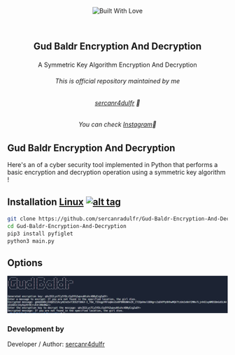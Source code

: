<p align=center>
  <img title="Built With Love" src="https://forthebadge.com/images/badges/built-with-love.svg"></p>
  
  <br>
  
##   <p align="center">Gud Baldr Encryption And Decryption
  <p align="center">A Symmetric Key Algorithm Encryption And Decryption




###### <p align="center"> *This is official repository maintained by me*</center> </p>
###### <p align="center"> *[sercanr4dulfr](https://www.instagram.com/therealradulfr/) 🍺*</center> </p>
###### <p align="center"> *You can check [Instagram](https://www.instagram.com/therealradulfr/)🍺*</center> </p>
  
  
## Gud Baldr Encryption And Decryption
 
Here's an of a cyber security tool implemented in Python that performs a basic encryption and decryption operation using a symmetric key algorithm !
  

 

## Installation [Linux](https://wikipedia.org/wiki/Linux) [![alt tag](http://icons.iconarchive.com/icons/dakirby309/simply-styled/32/OS-Linux-icon.png)](https://en.wikipedia.org/wiki/Linux)

```bash
git clone https://github.com/sercanradulfr/Gud-Baldr-Encryption-And-Decryption.git
cd Gud-Baldr-Encryption-And-Decryption
pip3 install pyfiglet
python3 main.py
```
## Options
![Gud Baldr Password Checker Image](https://github.com/sercanradulfr/Gud-Baldr-Encryption-And-Decryption/blob/main/gbeandd.png "Gud Baldr Encryption And Decryption Image")




 

 ### Development by

Developer / Author: [sercanr4dulfr](https://www.instagram.com/therealradulfr/)
